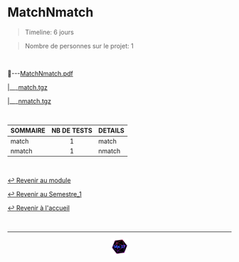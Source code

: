 # MatchNmatch

>Timeline: 6 jours

>Nombre de personnes sur le projet: 1

<br>

📂---[MatchNmatch.pdf](https://github.com/Studio-17/Epitech-Subjects/blob/main/Semestre_1/B-CPE-100/MatchNmatch/MatchNmatch.pdf)

|___[match.tgz](https://github.com/Studio-17/Epitech-Subjects/blob/main/Semestre_1/B-CPE-100/MatchNmatch/match.tgz)

|___[nmatch.tgz](https://github.com/Studio-17/Epitech-Subjects/blob/main/Semestre_1/B-CPE-100/MatchNmatch/nmatch.tgz)

<br>

<table align="center">
    <thead>
        <tr>
            <th>SOMMAIRE</th>
            <th>NB DE TESTS</th>
            <th>DETAILS</th>
        </tr>
    </thead>
    <tbody>
        <tr>
            <td rowspan="1">match</td>
            <td rowspan="1" style="text-align: center;">1</td>
            <td>match</td>
        </tr>
        <tr>
            <td rowspan="1">nmatch</td>
            <td rowspan="1" style="text-align: center;">1</td>
            <td>nmatch</td>
        </tr>
    </tbody>
</table>

<br>

[↩️ Revenir au module](https://github.com/Studio-17/Epitech-Subjects/tree/main/Semestre_1/B-CPE-100)

[↩️ Revenir au Semestre_1](https://github.com/Studio-17/Epitech-Subjects/tree/main/Semestre_1)

[↩️ Revenir à l'accueil](https://github.com/Studio-17/Epitech-Subjects)

<br>

---

<div align="center">

<a href="https://github.com/Studio-17" target="_blank"><img src="../../../voc17.gif" width="40"></a>

</div>